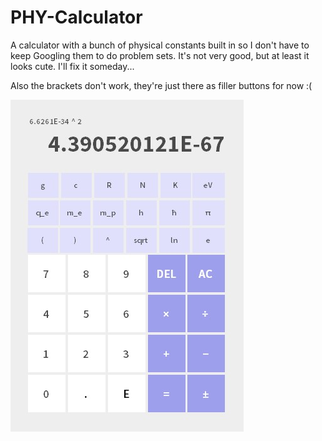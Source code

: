 # PHY-Calculator
A calculator with a bunch of physical constants built in so I don't have to keep Googling them to do problem sets. It's not very good, but at least it looks cute. I'll fix it someday...

Also the brackets don't work, they're just there as filler buttons for now :(

![Screenshot](images/Screenshot.jpg)
